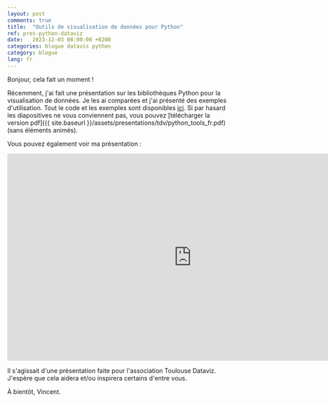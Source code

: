 ```yaml
---
layout: post
comments: true
title:  "Outils de visualisation de données pour Python"
ref: pres-python-dataviz
date:   2023-12-03 08:00:00 +0200
categories: blogue datavis python
category: blogue
lang: fr
---
```


Bonjour, cela fait un moment !

Récemment, j'ai fait une présentation sur les bibliothèques Python pour la visualisation de données.
Je les ai comparées et j'ai présenté des exemples d'utilisation.
Tout le code et les exemples sont disponibles [ici](https://github.com/vroger11/presentation-toulouse-dataviz).
Si par hasard les diapositives ne vous conviennent pas, vous pouvez [télécharger la version pdf]({{ site.baseurl }}/assets/presentations/tdv/python_tools_fr.pdf) (sans éléments animés).

Vous pouvez également voir ma présentation :
<div style="width : 1000px ; margin : 0 auto ;">
<iframe width="840" height="473" src="https://www.youtube.com/embed/rD3gNiAEauM?si=7koPpnl43Lcq2xWl" title="YouTube video player" frameborder="0" allow="accelerometer; autoplay; clipboard-write; encrypted-media; gyroscope; picture-in-picture; web-share" allowfullscreen></iframe>
</div>

Il s'agissait d'une présentation faite pour l'association Toulouse Dataviz.
J'espère que cela aidera et/ou inspirera certains d'entre vous.

À bientôt, Vincent.